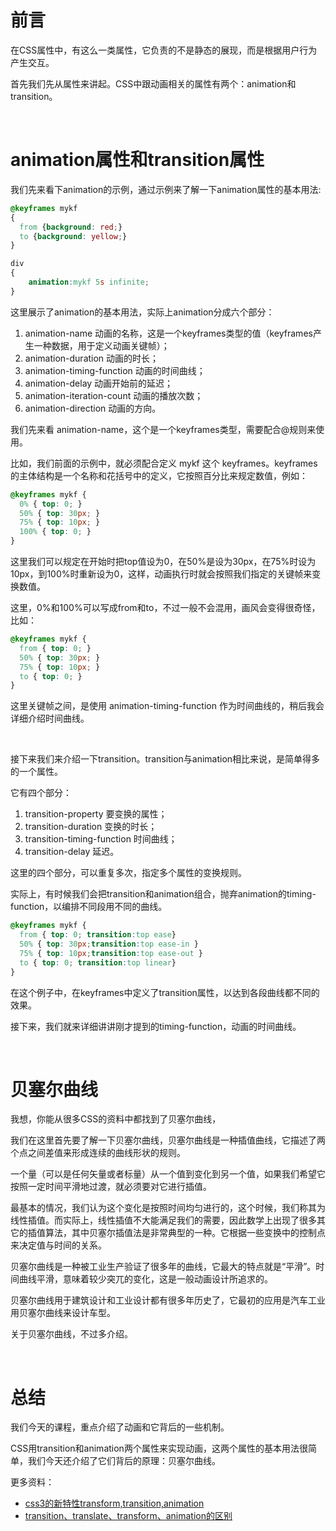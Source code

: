 # 前言

在CSS属性中，有这么一类属性，它负责的不是静态的展现，而是根据用户行为产生交互。

首先我们先从属性来讲起。CSS中跟动画相关的属性有两个：animation和transition。


<br/>

# animation属性和transition属性

我们先来看下animation的示例，通过示例来了解一下animation属性的基本用法:

```css
@keyframes mykf
{
  from {background: red;}
  to {background: yellow;}
}

div
{
    animation:mykf 5s infinite;
}
```

这里展示了animation的基本用法，实际上animation分成六个部分：

1. animation-name 动画的名称，这是一个keyframes类型的值（keyframes产生一种数据，用于定义动画关键帧）；
2. animation-duration 动画的时长；
3. animation-timing-function	动画的时间曲线；
4. animation-delay	动画开始前的延迟；
5. animation-iteration-count	动画的播放次数；
6. animation-direction	动画的方向。

我们先来看 animation-name，这个是一个keyframes类型，需要配合@规则来使用。

比如，我们前面的示例中，就必须配合定义 mykf 这个 keyframes。keyframes的主体结构是一个名称和花括号中的定义，它按照百分比来规定数值，例如：

```css
@keyframes mykf {
  0% { top: 0; }
  50% { top: 30px; }
  75% { top: 10px; }
  100% { top: 0; }
}
```

这里我们可以规定在开始时把top值设为0，在50%是设为30px，在75%时设为10px，到100%时重新设为0，这样，动画执行时就会按照我们指定的关键帧来变换数值。

这里，0%和100%可以写成from和to，不过一般不会混用，画风会变得很奇怪，比如：

```css
@keyframes mykf {
  from { top: 0; }
  50% { top: 30px; }
  75% { top: 10px; }
  to { top: 0; }
}
```

这里关键帧之间，是使用 animation-timing-function 作为时间曲线的，稍后我会详细介绍时间曲线。

<br/>

接下来我们来介绍一下transition。transition与animation相比来说，是简单得多的一个属性。

它有四个部分：

1. transition-property 要变换的属性；
2. transition-duration 变换的时长；
3. transition-timing-function 时间曲线；
4. transition-delay 延迟。

这里的四个部分，可以重复多次，指定多个属性的变换规则。

实际上，有时候我们会把transition和animation组合，抛弃animation的timing-function，以编排不同段用不同的曲线。

```css
@keyframes mykf {
  from { top: 0; transition:top ease}
  50% { top: 30px;transition:top ease-in }
  75% { top: 10px;transition:top ease-out }
  to { top: 0; transition:top linear}
}
```

在这个例子中，在keyframes中定义了transition属性，以达到各段曲线都不同的效果。

接下来，我们就来详细讲讲刚才提到的timing-function，动画的时间曲线。

<br/>

# 贝塞尔曲线

我想，你能从很多CSS的资料中都找到了贝塞尔曲线，

我们在这里首先要了解一下贝塞尔曲线，贝塞尔曲线是一种插值曲线，它描述了两个点之间差值来形成连续的曲线形状的规则。

一个量（可以是任何矢量或者标量）从一个值到变化到另一个值，如果我们希望它按照一定时间平滑地过渡，就必须要对它进行插值。

最基本的情况，我们认为这个变化是按照时间均匀进行的，这个时候，我们称其为线性插值。而实际上，线性插值不大能满足我们的需要，因此数学上出现了很多其它的插值算法，其中贝塞尔插值法是非常典型的一种。它根据一些变换中的控制点来决定值与时间的关系。

贝塞尔曲线是一种被工业生产验证了很多年的曲线，它最大的特点就是“平滑”。时间曲线平滑，意味着较少突兀的变化，这是一般动画设计所追求的。

贝塞尔曲线用于建筑设计和工业设计都有很多年历史了，它最初的应用是汽车工业用贝塞尔曲线来设计车型。

关于贝塞尔曲线，不过多介绍。

<br/>

# 总结

我们今天的课程，重点介绍了动画和它背后的一些机制。

CSS用transition和animation两个属性来实现动画，这两个属性的基本用法很简单，我们今天还介绍了它们背后的原理：贝塞尔曲线。

更多资料：
- [css3的新特性transform,transition,animation](https://www.cnblogs.com/bobodeboke/p/6252869.html)
- [transition、translate、transform、animation的区别](https://blog.csdn.net/qq_22755565/article/details/78603095)